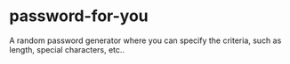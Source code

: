 # password-for-you
A random password generator where you can specify the criteria, such as length, special characters, etc..

